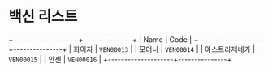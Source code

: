 # 백신 리스트

+--------------------+---------------+
| Name               | Code          |
+--------------------+---------------+
| 화이자              | `VEN00013`    |
| 모더나              | `VEN00014`    |
| 아스트라제네카       | `VEN00015`    |
| 얀센               | `VEN00016`    |
+--------------------+---------------+